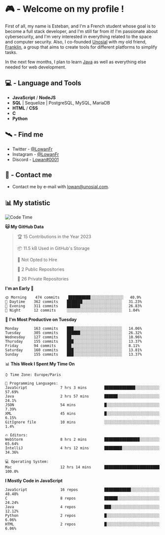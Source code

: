 # 🎮 - Welcome on my profile !
First of all, my name is Esteban, and I'm a French student whose goal is to become a full stack developer, and I'm still far from it!
I'm passionate about cybersecurity, and I'm very interested in everything related to the space and computer security.
Also, I co-founded [Unosial](https://github.com/Unosial) with my old friend, [Franklin](https://github.com/AbaFranklin/), a group that aims to create tools for different platforms to simplify tasks. 

In the next few months, I plan to learn [Java](https://www.java.com/) as well as everything else needed for web development.




## 💻 - Language and Tools
- **JavaScript** / **NodeJS**
- **SQL** | Sequelize | PostgreSQL, MySQL, MariaDB
- **HTML** / **CSS**
- **C**
- **Python**

## 🛰️ - Find me

 - Twitter - [@LowanFr](https://twitter.com/LowanFr/)
 - Instagram - [@LowanFr](https://instagram.com/LowanFr)
 - Discord -  [Lowan#0001](https://unosial.bio/Lowan)
 
## 📡 - Contact me
 - Contact me by e-mail with [lowan@unosial.com](mailto:lowan@unosial.com).

## 📊 My statistic
<!--START_SECTION:waka-->
![Code Time](http://img.shields.io/badge/Code%20Time-288%20hrs%2042%20mins-blue)

**🐱 My GitHub Data** 

> 🏆 15 Contributions in the Year 2023
 > 
> 📦 11.5 kB Used in GitHub's Storage 
 > 
> 🚫 Not Opted to Hire
 > 
> 📜 2 Public Repositories 
 > 
> 🔑 26 Private Repositories  
 > 
**I'm an Early 🐤** 

```text
🌞 Morning    474 commits    ██████████░░░░░░░░░░░░░░░   40.9% 
🌆 Daytime    362 commits    ███████░░░░░░░░░░░░░░░░░░   31.23% 
🌃 Evening    311 commits    ██████░░░░░░░░░░░░░░░░░░░   26.83% 
🌙 Night      12 commits     ░░░░░░░░░░░░░░░░░░░░░░░░░   1.04%

```
📅 **I'm Most Productive on Tuesday** 

```text
Monday       163 commits    ███░░░░░░░░░░░░░░░░░░░░░░   14.06% 
Tuesday      305 commits    ██████░░░░░░░░░░░░░░░░░░░   26.32% 
Wednesday    127 commits    ██░░░░░░░░░░░░░░░░░░░░░░░   10.96% 
Thursday     155 commits    ███░░░░░░░░░░░░░░░░░░░░░░   13.37% 
Friday       94 commits     ██░░░░░░░░░░░░░░░░░░░░░░░   8.11% 
Saturday     160 commits    ███░░░░░░░░░░░░░░░░░░░░░░   13.81% 
Sunday       155 commits    ███░░░░░░░░░░░░░░░░░░░░░░   13.37%

```


📊 **This Week I Spent My Time On** 

```text
⌚︎ Time Zone: Europe/Paris

💬 Programming Languages: 
JavaScript               7 hrs 3 mins        ██████████████░░░░░░░░░░░   57.69% 
Java                     2 hrs 57 mins       ██████░░░░░░░░░░░░░░░░░░░   24.1% 
JSON                     54 mins             █░░░░░░░░░░░░░░░░░░░░░░░░   7.39% 
XML                      45 mins             █░░░░░░░░░░░░░░░░░░░░░░░░   6.15% 
GitIgnore file           10 mins             ░░░░░░░░░░░░░░░░░░░░░░░░░   1.4%

🔥 Editors: 
WebStorm                 8 hrs 2 mins        ████████████████░░░░░░░░░   65.64% 
IntelliJ                 4 hrs 12 mins       ████████░░░░░░░░░░░░░░░░░   34.36%

💻 Operating System: 
Mac                      12 hrs 14 mins      █████████████████████████   100.0%

```

**I Mostly Code in JavaScript** 

```text
JavaScript               16 repos            ████████████░░░░░░░░░░░░░   48.48% 
C                        8 repos             ██████░░░░░░░░░░░░░░░░░░░   24.24% 
Java                     4 repos             ███░░░░░░░░░░░░░░░░░░░░░░   12.12% 
Python                   2 repos             █░░░░░░░░░░░░░░░░░░░░░░░░   6.06% 
HTML                     2 repos             █░░░░░░░░░░░░░░░░░░░░░░░░   6.06%

```



<!--END_SECTION:waka-->
